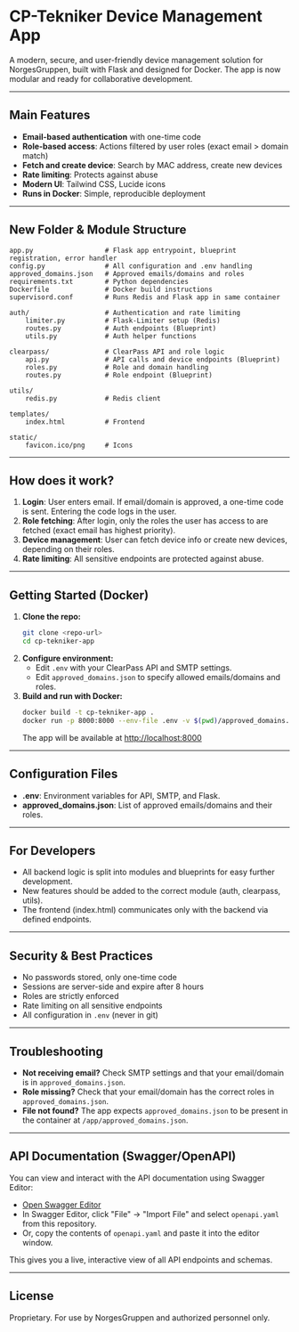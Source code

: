 # CP-Tekniker Device Management App

A modern, secure, and user-friendly device management solution for NorgesGruppen, built with Flask and designed for Docker. The app is now modular and ready for collaborative development.

---

## Main Features

- **Email-based authentication** with one-time code
- **Role-based access**: Actions filtered by user roles (exact email > domain match)
- **Fetch and create device**: Search by MAC address, create new devices
- **Rate limiting**: Protects against abuse
- **Modern UI**: Tailwind CSS, Lucide icons
- **Runs in Docker**: Simple, reproducible deployment

---

## New Folder & Module Structure

```
app.py                  # Flask app entrypoint, blueprint registration, error handler
config.py               # All configuration and .env handling
approved_domains.json   # Approved emails/domains and roles
requirements.txt        # Python dependencies
Dockerfile              # Docker build instructions
supervisord.conf        # Runs Redis and Flask app in same container

auth/                   # Authentication and rate limiting
    limiter.py          # Flask-Limiter setup (Redis)
    routes.py           # Auth endpoints (Blueprint)
    utils.py            # Auth helper functions

clearpass/              # ClearPass API and role logic
    api.py              # API calls and device endpoints (Blueprint)
    roles.py            # Role and domain handling
    routes.py           # Role endpoint (Blueprint)

utils/
    redis.py            # Redis client

templates/
    index.html          # Frontend

static/
    favicon.ico/png     # Icons
```

---

## How does it work?

1. **Login**: User enters email. If email/domain is approved, a one-time code is sent. Entering the code logs in the user.
2. **Role fetching**: After login, only the roles the user has access to are fetched (exact email has highest priority).
3. **Device management**: User can fetch device info or create new devices, depending on their roles.
4. **Rate limiting**: All sensitive endpoints are protected against abuse.

---

## Getting Started (Docker)

1. **Clone the repo:**
   ```sh
   git clone <repo-url>
   cd cp-tekniker-app
   ```
2. **Configure environment:**
   - Edit `.env` with your ClearPass API and SMTP settings.
   - Edit `approved_domains.json` to specify allowed emails/domains and roles.
3. **Build and run with Docker:**
   ```sh
   docker build -t cp-tekniker-app .
   docker run -p 8000:8000 --env-file .env -v $(pwd)/approved_domains.json:/app/approved_domains.json cp-tekniker-app
   ```
   The app will be available at [http://localhost:8000](http://localhost:8000)

---

## Configuration Files

- **.env**: Environment variables for API, SMTP, and Flask.
- **approved_domains.json**: List of approved emails/domains and their roles.

---

## For Developers

- All backend logic is split into modules and blueprints for easy further development.
- New features should be added to the correct module (auth, clearpass, utils).
- The frontend (index.html) communicates only with the backend via defined endpoints.

---

## Security & Best Practices

- No passwords stored, only one-time code
- Sessions are server-side and expire after 8 hours
- Roles are strictly enforced
- Rate limiting on all sensitive endpoints
- All configuration in `.env` (never in git)

---

## Troubleshooting

- **Not receiving email?** Check SMTP settings and that your email/domain is in `approved_domains.json`.
- **Role missing?** Check that your email/domain has the correct roles in `approved_domains.json`.
- **File not found?** The app expects `approved_domains.json` to be present in the container at `/app/approved_domains.json`.

---

## API Documentation (Swagger/OpenAPI)

You can view and interact with the API documentation using Swagger Editor:

- [Open Swagger Editor](https://editor.swagger.io/)
- In Swagger Editor, click "File" → "Import File" and select `openapi.yaml` from this repository.
- Or, copy the contents of `openapi.yaml` and paste it into the editor window.

This gives you a live, interactive view of all API endpoints and schemas.

---

## License

Proprietary. For use by NorgesGruppen and authorized personnel only.

